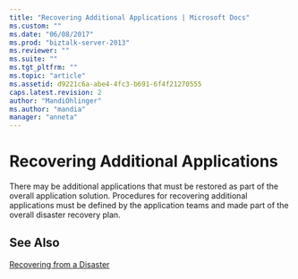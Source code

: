 ```yaml
---
title: "Recovering Additional Applications | Microsoft Docs"
ms.custom: ""
ms.date: "06/08/2017"
ms.prod: "biztalk-server-2013"
ms.reviewer: ""
ms.suite: ""
ms.tgt_pltfrm: ""
ms.topic: "article"
ms.assetid: d9221c6a-abe4-4fc3-b691-6f4f21270555
caps.latest.revision: 2
author: "MandiOhlinger"
ms.author: "mandia"
manager: "anneta"
---
```

# Recovering Additional Applications
There may be additional applications that must be restored as part of the overall application solution. Procedures for recovering additional applications must be defined by the application teams and made part of the overall disaster recovery plan.  
  
## See Also  
 [Recovering from a Disaster](../technical-guides/recovering-from-a-disaster.md)